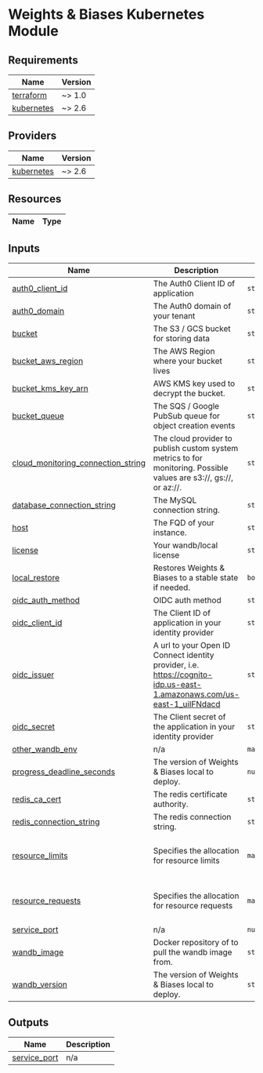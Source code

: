 # Weights & Biases Kubernetes Module

<!-- BEGIN_TF_DOCS -->

## Requirements

| Name                                                                        | Version |
| --------------------------------------------------------------------------- | ------- |
| <a name="requirement_terraform"></a> [terraform](#requirement_terraform)    | ~> 1.0  |
| <a name="requirement_kubernetes"></a> [kubernetes](#requirement_kubernetes) | ~> 2.6  |

## Providers

| Name                                                                  | Version |
| --------------------------------------------------------------------- | ------- |
| <a name="provider_kubernetes"></a> [kubernetes](#provider_kubernetes) | ~> 2.6  |

## Resources

| Name | Type |
| ---- | ---- |

## Inputs

| Name                                                                                                                                    | Description                                                                                                           | Type          | Default                                                  | Required |
| --------------------------------------------------------------------------------------------------------------------------------------- | --------------------------------------------------------------------------------------------------------------------- | ------------- | -------------------------------------------------------- | :------: |
| <a name="input_auth0_client_id"></a> [auth0_client_id](#input_auth0_client_id)                                                          | The Auth0 Client ID of application                                                                                    | `string`      | `""`                                                     |    no    |
| <a name="input_auth0_domain"></a> [auth0_domain](#input_auth0_domain)                                                                   | The Auth0 domain of your tenant                                                                                       | `string`      | `""`                                                     |    no    |
| <a name="input_bucket"></a> [bucket](#input_bucket)                                                                                     | The S3 / GCS bucket for storing data                                                                                  | `string`      | n/a                                                      |   yes    |
| <a name="input_bucket_aws_region"></a> [bucket_aws_region](#input_bucket_aws_region)                                                    | The AWS Region where your bucket lives                                                                                | `string`      | `""`                                                     |    no    |
| <a name="input_bucket_kms_key_arn"></a> [bucket_kms_key_arn](#input_bucket_kms_key_arn)                                                 | AWS KMS key used to decrypt the bucket.                                                                               | `string`      | `""`                                                     |    no    |
| <a name="input_bucket_queue"></a> [bucket_queue](#input_bucket_queue)                                                                   | The SQS / Google PubSub queue for object creation events                                                              | `string`      | n/a                                                      |   yes    |
| <a name="input_cloud_monitoring_connection_string"></a> [cloud_monitoring_connection_string](#input_cloud_monitoring_connection_string) | The cloud provider to publish custom system metrics to for monitoring. Possible values are s3://, gs://, or az://.    | `string`      | `"noop://"`                                              |    no    |
| <a name="input_database_connection_string"></a> [database_connection_string](#input_database_connection_string)                         | The MySQL connection string.                                                                                          | `string`      | n/a                                                      |   yes    |
| <a name="input_host"></a> [host](#input_host)                                                                                           | The FQD of your instance.                                                                                             | `string`      | n/a                                                      |   yes    |
| <a name="input_license"></a> [license](#input_license)                                                                                  | Your wandb/local license                                                                                              | `string`      | n/a                                                      |   yes    |
| <a name="input_local_restore"></a> [local_restore](#input_local_restore)                                                                | Restores Weights & Biases to a stable state if needed.                                                                | `bool`        | `false`                                                  |    no    |
| <a name="input_oidc_auth_method"></a> [oidc_auth_method](#input_oidc_auth_method)                                                       | OIDC auth method                                                                                                      | `string`      | `"implicit"`                                             |    no    |
| <a name="input_oidc_client_id"></a> [oidc_client_id](#input_oidc_client_id)                                                             | The Client ID of application in your identity provider                                                                | `string`      | `""`                                                     |    no    |
| <a name="input_oidc_issuer"></a> [oidc_issuer](#input_oidc_issuer)                                                                      | A url to your Open ID Connect identity provider, i.e. https://cognito-idp.us-east-1.amazonaws.com/us-east-1_uiIFNdacd | `string`      | `""`                                                     |    no    |
| <a name="input_oidc_secret"></a> [oidc_secret](#input_oidc_secret)                                                                      | The Client secret of the application in your identity provider                                                        | `string`      | `""`                                                     |    no    |
| <a name="input_other_wandb_env"></a> [other_wandb_env](#input_other_wandb_env)                                                          | n/a                                                                                                                   | `map(string)` | `{}`                                                     |    no    |
| <a name="input_progress_deadline_seconds"></a> [progress_deadline_seconds](#input_progress_deadline_seconds)                            | The version of Weights & Biases local to deploy.                                                                      | `number`      | `3600`                                                   |    no    |
| <a name="input_redis_ca_cert"></a> [redis_ca_cert](#input_redis_ca_cert)                                                                | The redis certificate authority.                                                                                      | `string`      | `""`                                                     |    no    |
| <a name="input_redis_connection_string"></a> [redis_connection_string](#input_redis_connection_string)                                  | The redis connection string.                                                                                          | `string`      | `""`                                                     |    no    |
| <a name="input_resource_limits"></a> [resource_limits](#input_resource_limits)                                                          | Specifies the allocation for resource limits                                                                          | `map(string)` | <pre>{<br> "cpu": "4000m",<br> "memory": "8G"<br>}</pre> |    no    |
| <a name="input_resource_requests"></a> [resource_requests](#input_resource_requests)                                                    | Specifies the allocation for resource requests                                                                        | `map(string)` | <pre>{<br> "cpu": "500m",<br> "memory": "1G"<br>}</pre>  |    no    |
| <a name="input_service_port"></a> [service_port](#input_service_port)                                                                   | n/a                                                                                                                   | `number`      | `32543`                                                  |    no    |
| <a name="input_wandb_image"></a> [wandb_image](#input_wandb_image)                                                                      | Docker repository of to pull the wandb image from.                                                                    | `string`      | `"wandb/local"`                                          |    no    |
| <a name="input_wandb_version"></a> [wandb_version](#input_wandb_version)                                                                | The version of Weights & Biases local to deploy.                                                                      | `string`      | `"latest"`                                               |    no    |

## Outputs

| Name                                                                    | Description |
| ----------------------------------------------------------------------- | ----------- |
| <a name="output_service_port"></a> [service_port](#output_service_port) | n/a         |

<!-- END_TF_DOCS -->
